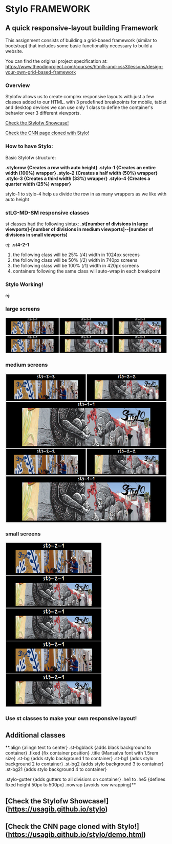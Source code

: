 # Stylo FRAMEWORK
## A quick responsive-layout building Framework
This assignment consists of building a grid-based framework (similar to bootstrap) that includes some basic functionality necessary to build a website.

You can find the original project specification at: https://www.theodinproject.com/courses/html5-and-css3/lessons/design-your-own-grid-based-framework

### Overview
Stylofw allows us to create complex responsive layouts with just a few classes added to our HTML.
with 3 predefined breakpoints for mobile, tablet and desktop devices we can use only 1 class to define the container's behavior over 3 different viewports.

[Check the Stylofw Showcase!](https://usagib.github.io/stylo)

[Check the CNN page cloned with Stylo!](https://usagib.github.io/stylo/demo.html)

### How to have Stylo:
Basic Stylofw structure:
<!-- <div class="stylorow">
  <div class="stylo-1">
    <div class="st1-1-1">
      <span>100% width in all viewport sizes</span>
    </div>
  </div>
</div> -->

**.stylorow {Creates a row with auto height}
.stylo-1 {Creates an entire width (100%) wrapper}
.stylo-2 {Creates a half width (50%) wrapper}
.stylo-3 {Creates a third width (33%) wrapper}
.stylo-4 {Creates a quarter width (25%) wrapper}**

stylo-1 to stylo-4 help us divide the row in as many wrappers as we like with auto height

### stLG-MD-SM responsive classes

st classes had the following sintax:
**.st[number of divisions in large viewports]-[number of divisions in medium viewports]--[number of divisions in small viewports]**

ej:
**.st4-2-1**
1. the following class will be 25% (/4) width in 1024px screens
2. the following class will be 50% (/2) width in 740px screens
3. the following class will be 100% (/1) width in 420px screens
4. containers following the same class will auto-wrap in each breakpoint

### Stylo Working!
ej:
  <!--<div class="stylorow">
        <div class="stylo-1 stylo-gutter">
          <div class="st3-2-1 st-bgblack">
            <h1 class="title">st3-2-1</h1>
            <img class="showcaseimg" src="img/bg2-01.png" alt="">
          </div>
          <div class="st3-2-1 st-bgblack">
            <h1 class="title">st3-2-1</h1>
            <img class="showcaseimg" src="img/b2-01.png" alt="">
          </div>
          <div class="st3-2-1 st-bgblack">
            <h1 class="title">st3-2-1</h1>
            <img class="showcaseimg" src="img/b2-01.png" alt="">
          </div>
          <div class="st3-2-1 st-bgblack">
            <h1 class="title">st3-2-1</h1>
            <img class="showcaseimg" src="img/bg2-01.png" alt="">
          </div>
          <div class="st3-2-1 st-bgblack">
            <h1 class="title">st3-2-1</h1>
            <img class="showcaseimg" src="img/b2-01.png" alt="">
          </div>
          <div class="st3-2-1 st-bgblack">
            <h1 class="title">st3-2-1</h1>
            <img class="showcaseimg" src="img/b2-01.png" alt="">
          </div>
        </div>
  </div> -->

### large screens
![screenshot1](img/screen1.png)

### medium screens
![screendhot2](img/screen2.png)

### small screens
![screenshot3](img/screen3.png)

### Use st classes to make your own responsive layout!

## Additional classes
**.align {alingn text to center}
.st-bgblack {adds black background to container}
.fixed {fix container position}
.title {Mansalva font with 1.5rem size}
.st-bg {adds stylo background 1 to container}
.st-bg1 {adds stylo background 2 to container}
.st-bg2 {adds stylo background 3 to container}
.st-bg21 {adds stylo background 4 to container}

.stylo-gutter {adds gutters to all divisiors on container}
.he1 to .he5 {defines fixed height 50px to 500px}
.nowrap {avoids row wrapping}**

## [Check the Stylofw Showcase!] (https://usagib.github.io/stylo)

## [Check the CNN page cloned with Stylo!] (https://usagib.github.io/stylo/demo.html)
